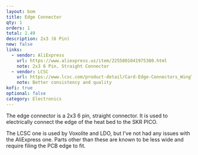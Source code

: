 ```yaml
---
layout: bom
title: Edge Connector
qty: 1
orders: 1
total: 1.49
description: 2x3 (6 Pin)
new: false
links:
  - vendor: AliExpress
    url: https://www.aliexpress.us/item/2255801041975380.html
    note: 2x3 6 Pin, Straight Connector
  - vendor: LCSC
    url: https://www.lcsc.com/product-detail/Card-Edge-Connectors_WingTAT-ED06BGFBK_C5173287.html
    note: Better consistency and quality
kofi: true
optional: false
category: Electronics
---
```


The edge connector is a 2x3 6 pin, straight connector. It is used to electrically connect the edge of the heat bed to
the SKR PICO.

The LCSC one is used by Voxolite and LDO, but I've not had any issues with the AliExpress one. Parts other than these are known to be less wide
and require filing the PCB edge to fit.